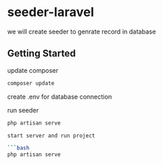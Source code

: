 # seeder-laravel
we will create seeder to genrate record in database

## Getting Started

update composer 

```bash
composer update
```

create .env for database connection 

run seeder
```bash
php artisan serve

start server and run project 

```bash
php artisan serve
